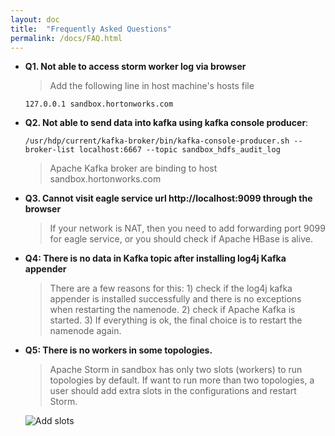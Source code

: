 ```yaml
---
layout: doc
title:  "Frequently Asked Questions"
permalink: /docs/FAQ.html
---
```


* **Q1. Not able to access storm worker log via browser**

	> Add the following line in host machine's hosts file

      127.0.0.1 sandbox.hortonworks.com

* **Q2. Not able to send data into kafka using kafka console producer**:

	  /usr/hdp/current/kafka-broker/bin/kafka-console-producer.sh --broker-list localhost:6667 --topic sandbox_hdfs_audit_log

	> Apache Kafka broker are binding to host sandbox.hortonworks.com

* **Q3. Cannot visit eagle service url http://localhost:9099 through the browser**

	> If your network is NAT, then you need to add forwarding port 9099 for eagle service, or you should check if Apache HBase is alive.

* **Q4: There is no data in Kafka topic after installing log4j Kafka appender**
	
	> There are a few reasons for this: 1) check if the log4j kafka appender is installed successfully and there is no exceptions when restarting the namenode. 2) check if Apache Kafka is started. 3) If everything is ok, the final choice is to restart the namenode again.
 	

* **Q5: There is no workers in some topologies.**

	> Apache Storm in sandbox has only two slots (workers) to run topologies by default. If want to run more than two topologies, a user should add extra slots in the configurations and restart Storm.

   ![Add slots](/images/docs/storm-slot.png)



